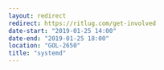 ```yaml
---
layout: redirect
redirect: https://ritlug.com/get-involved
date-start: "2019-01-25 14:00"
date-end: "2019-01-25 18:00"
location: "GOL-2650"
title: "systemd"
---
```

